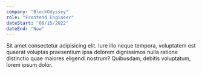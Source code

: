 ```yaml
---
company: "BlockOdyssey"
role: "Frontend Engineer"
dateStart: "08/15/2022"
dateEnd: "Now"
---
```


Sit amet consectetur adipisicing elit. Iure illo neque tempora, voluptatem est quaerat voluptas praesentium ipsa dolorem dignissimos nulla ratione distinctio quae maiores eligendi nostrum? Quibusdam, debitis voluptatum, lorem ipsum dolor.